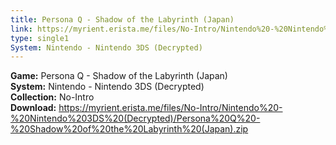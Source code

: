 ```yaml
---
title: Persona Q - Shadow of the Labyrinth (Japan)
link: https://myrient.erista.me/files/No-Intro/Nintendo%20-%20Nintendo%203DS%20(Decrypted)/Persona%20Q%20-%20Shadow%20of%20the%20Labyrinth%20(Japan).zip
type: single1
System: Nintendo - Nintendo 3DS (Decrypted)
---
```

<b>Game:</b> Persona Q - Shadow of the Labyrinth (Japan)<br>
<b>System:</b> Nintendo - Nintendo 3DS (Decrypted)<br>
<b>Collection:</b> No-Intro<br>
<b>Download:</b> https://myrient.erista.me/files/No-Intro/Nintendo%20-%20Nintendo%203DS%20(Decrypted)/Persona%20Q%20-%20Shadow%20of%20the%20Labyrinth%20(Japan).zip